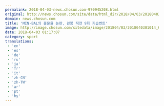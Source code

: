 ```yaml
---
permalink: 2018-04-03-news.chosun.com-970945208.html
original: http://news.chosun.com/site/data/html_dir/2018/04/03/2018040301056.html
domain: news.chosun.com
title: 'MIN-BAL의 불문율 논란, 완봉 직전 9회 기습번트'
image: http://image.chosun.com/sitedata/image/201804/03/2018040301014_0.jpg
date: 2018-04-03 01:17:07
category: sport
translations: 
 - 'en'
 - 'es'
 - 'de'
 - 'ru'
 - 'ja'
 - 'fr'
 - 'it'
 - 'zh-CN'
 - 'zh-TW'
 - 'ar'
 - 'pt'
 - 'hy'
---
```


